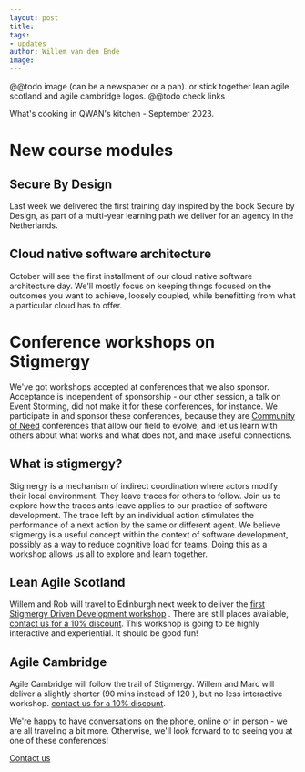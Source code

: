 ```yaml
---
layout: post
title: 
tags:
- updates
author: Willem van den Ende
image: 
---
```


@@todo image (can be a newspaper or a pan). or stick together lean agile scotland and agile cambridge logos.
@@todo check links

What's cooking in QWAN's kitchen - September 2023.

# New course modules

## Secure By Design
Last week we delivered the first training day inspired by the book Secure by Design, as part of a multi-year learning path we deliver for an agency in the Netherlands.
## Cloud native software architecture
October will see the first installment of our cloud native software architecture day. We'll mostly focus on keeping things focused on the outcomes you want to achieve, loosely coupled, while benefitting from what a particular cloud has to offer.

# Conference workshops on Stigmergy

We've got workshops accepted at conferences that we also sponsor. Acceptance is independent of sponsorship - our other session, a talk on Event Storming, did not make it for these conferences, for instance. We participate in and sponsor these conferences, because they are [Community of Need](https://www.qwan.eu/2020/09/28/lean-agile-exchange-community-of-need-conference.html) conferences that allow our field to evolve, and let us learn with others about what works and what does not, and make useful connections.

## What is stigmergy?

Stigmergy is a mechanism of indirect coordination where actors modify their
local environment. They leave traces for others to follow. Join us to explore
how the traces ants leave applies to our practice of software development. The
trace left by an individual action stimulates the performance of a next action
by the same or different agent. We believe stigmergy is a useful concept within
the context of software development, possibly as a way to reduce cognitive load
for teams. Doing this as a workshop allows us all to explore and learn together.

## Lean Agile Scotland

Willem and Rob will travel to Edinburgh next week to deliver the [first
Stigmergy Driven Development workshop](
https://leanagile.scot/programme/stigmergy-driven-development) . There are still
places available, [contact us for a 10% discount](/contact).
This workshop is going to be highly interactive and experiential. It should be good fun!


## Agile Cambridge

Agile Cambridge will follow the trail of Stigmergy. Willem and Marc will deliver a slightly shorter (90 mins instead of 120 ), but no less interactive workshop. [contact us for a 10% discount](/contact). 


<aside>
  <p>
We're happy to have conversations on the phone, online or in person - we are all traveling a bit more.
Otherwise, we'll look forward to to seeing you at one of these conferences!
  </p>
  <p><div>
    <a href="/contact">Contact us</a>
  </div></p>
</aside>
